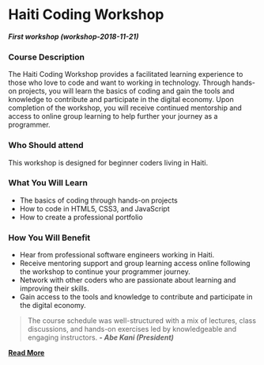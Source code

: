 # Haiti Coding Workshop 
 ***First workshop (workshop-2018-11-21)*** 
### Course Description
The Haiti Coding Workshop provides a facilitated learning experience to those who love to code and want to working in technology. Through hands-on projects, you will learn the basics of coding and gain the tools and knowledge to contribute and participate in the digital economy. Upon completion of the workshop, you will receive continued mentorship and access to online group learning to help further your journey as a programmer.

### Who Should attend
This workshop is designed for beginner coders living in Haiti.

### What You Will Learn
* The basics of coding through hands-on projects
* How to code in HTML5, CSS3, and JavaScript
* How to create a professional portfolio

### How You Will Benefit
* Hear from professional software engineers working in Haiti.
* Receive mentoring support and group learning access online following the workshop to continue your programmer journey.
* Network with other coders who are passionate about learning and improving their skills.
* Gain access to the tools and knowledge to contribute and participate in the digital economy.

> The course schedule was well-structured with a mix of lectures, class discussions, and hands-on exercises led by knowledgeable and engaging instructors.
 ***- Abe Kani (President)*** 
 
 **[Read More][1]**

[1]: https://pe.gatech.edu/courses/haiti-coding-workshop


